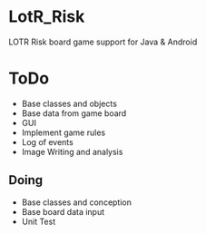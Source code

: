 LotR_Risk
=========

LOTR Risk board game support for Java &amp; Android

ToDo
=========
- Base classes and objects
- Base data from game board
- GUI
- Implement game rules
- Log of events
- Image Writing and analysis

Doing
---------
- Base classes and conception
- Base board data input
- Unit Test
